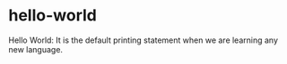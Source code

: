 # hello-world
Hello World:
It is the default printing statement when we are learning any new language.
